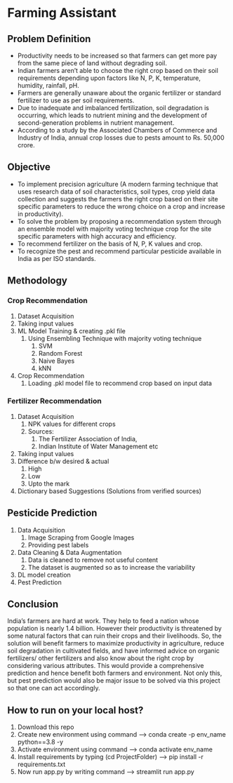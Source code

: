 # Farming Assistant

## Problem Definition
* Productivity needs to be increased so that farmers can get more pay from the same piece of land without degrading soil.
* Indian farmers aren’t able to choose the right crop based on their soil requirements depending upon factors like N, P, K, temperature, humidity, rainfall, pH.
* Farmers are generally unaware about the organic fertilizer or standard fertilizer to use as per soil requirements.
* Due to inadequate and imbalanced fertilization, soil degradation is occurring, which leads to nutrient mining and the development of second-generation problems in nutrient management.
* According to a study by the Associated Chambers of Commerce and Industry of India, annual crop losses due to pests amount to Rs. 50,000 crore.

## Objective
* To implement precision agriculture (A modern farming technique that uses research data of soil characteristics, soil types, crop yield data collection and suggests the farmers the right crop based on their site specific parameters to reduce the wrong choice on a crop and increase in productivity). 
* To solve the problem by proposing a recommendation system through an ensemble model with majority voting technique crop for the site specific parameters with high accuracy and efficiency.
* To recommend fertilizer on the basis of N, P, K values and crop.
* To recognize the pest and recommend particular pesticide available in India as per ISO standards.

## Methodology
### Crop Recommendation
1. Dataset Acquisition
2. Taking input values
3. ML Model Training & creating .pkl file
    1. Using Ensembling Technique with majority voting technique
        1. SVM
        2. Random Forest
        3. Naive Bayes
        4. kNN
4. Crop Recommendation
    1. Loading .pkl model file to recommend crop based on input data

### Fertilizer Recommendation
1. Dataset Acquisition
    1. NPK values for different crops
    2. Sources: 
        1. The Fertilizer Association of India, 
        2. Indian Institute of Water Management etc
2. Taking input values
3. Difference b/w desired & actual
    1. High
    2. Low
    3. Upto the mark
4. Dictionary based Suggestions (Solutions from verified sources)

## Pesticide Prediction
1. Data Acquisition
    1. Image Scraping from Google Images
    2. Providing pest labels
2. Data Cleaning &  Data Augmentation
    1. Data is cleaned to remove not useful content
    2. The dataset is augmented so as to increase the variability
3. DL model creation
4. Pest Prediction

## Conclusion
India’s farmers are hard at work. They help to feed a nation whose population is nearly 1.4 billion. However their productivity is threatened by some natural factors that can ruin their crops and their livelihoods. So, the solution will benefit farmers to maximize productivity in agriculture, reduce soil degradation in cultivated fields, and have informed advice on organic fertilizers/ other fertilizers and also know about the right crop by considering various attributes. This would provide a comprehensive prediction and hence benefit both farmers and environment. Not only this, but pest prediction would also be major issue to be solved via this project so that one can act accordingly.

## How to run on your local host?
1. Download this repo
2. Create new environment using command --> conda create -p env_name python==3.8 -y
3. Activate environment using command --> conda activate env_name
4. Install requirements by typing (cd ProjectFolder) --> pip install -r requirements.txt
5. Now run app.py by writing command --> streamlit run app.py

